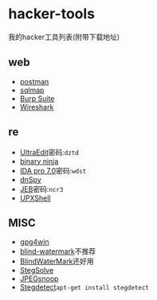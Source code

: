# hacker-tools

我的hacker工具列表(附带下载地址)

## web

+ [postman](https://chrome.google.com/webstore/detail/postman/fhbjgbiflinjbdggehcddcbncdddomop)
+ [sqlmap](https://github.com/sqlmapproject/sqlmap)
+ [Burp Suite](https://portswigger.net/burp/communitydownload)
+ [Wireshark](https://www.wireshark.org/download.html)

## re

+ [UltraEdit](http://pan.baidu.com/s/1c11AhzE)密码:`dztd`
+ [binary ninja](https://binary.ninja/demo/)
+ [IDA pro 7.0](https://pan.baidu.com/s/1qYKDyCc)密码:`wdst`
+ [dnSpy](https://github.com/0xd4d/dnSpy/releases)
+ [JEB](https://pan.baidu.com/s/1bJdWse)密码:`ncr3`
+ [UPXShell](https://pan.baidu.com/s/1mihRleK)

## MISC

+ [gpg4win](https://www.gpg4win.org/download.html)
+ [blind-watermark](https://github.com/linyacool/blind-watermark)不推荐
+ [BlindWaterMark](https://github.com/chishaxie/BlindWaterMark)还好用
+ [StegSolve](http://www.caesum.com/handbook/Stegsolve.jar)
+ [JPEGsnoop](https://github.com/ImpulseAdventure/JPEGsnoop/releases)
+ [Stegdetect]()`apt-get install stegdetect`
